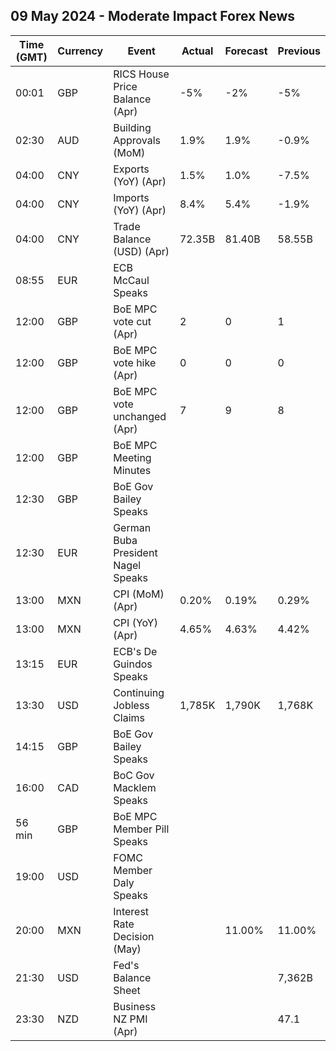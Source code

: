 ## 09 May 2024 - Moderate Impact Forex News

| Time (GMT) | Currency | Event | Actual | Forecast | Previous |
|------|----------|-------|--------|----------|----------|
| 00:01 | GBP | RICS House Price Balance (Apr) | -5% | -2% | -5% |
| 02:30 | AUD | Building Approvals (MoM) | 1.9% | 1.9% | -0.9% |
| 04:00 | CNY | Exports (YoY) (Apr) | 1.5% | 1.0% | -7.5% |
| 04:00 | CNY | Imports (YoY) (Apr) | 8.4% | 5.4% | -1.9% |
| 04:00 | CNY | Trade Balance (USD) (Apr) | 72.35B | 81.40B | 58.55B |
| 08:55 | EUR | ECB McCaul Speaks |  |  |  |
| 12:00 | GBP | BoE MPC vote cut (Apr) | 2 | 0 | 1 |
| 12:00 | GBP | BoE MPC vote hike (Apr) | 0 | 0 | 0 |
| 12:00 | GBP | BoE MPC vote unchanged (Apr) | 7 | 9 | 8 |
| 12:00 | GBP | BoE MPC Meeting Minutes |  |  |  |
| 12:30 | GBP | BoE Gov Bailey Speaks |  |  |  |
| 12:30 | EUR | German Buba President Nagel Speaks |  |  |  |
| 13:00 | MXN | CPI (MoM) (Apr) | 0.20% | 0.19% | 0.29% |
| 13:00 | MXN | CPI (YoY) (Apr) | 4.65% | 4.63% | 4.42% |
| 13:15 | EUR | ECB's De Guindos Speaks |  |  |  |
| 13:30 | USD | Continuing Jobless Claims | 1,785K | 1,790K | 1,768K |
| 14:15 | GBP | BoE Gov Bailey Speaks |  |  |  |
| 16:00 | CAD | BoC Gov Macklem Speaks |  |  |  |
| 56 min | GBP | BoE MPC Member Pill Speaks |  |  |  |
| 19:00 | USD | FOMC Member Daly Speaks |  |  |  |
| 20:00 | MXN | Interest Rate Decision (May) |  | 11.00% | 11.00% |
| 21:30 | USD | Fed's Balance Sheet |  |  | 7,362B |
| 23:30 | NZD | Business NZ PMI (Apr) |  |  | 47.1 |
